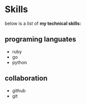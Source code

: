 # Skills

below is a _list_ of **my technical skills:**

## programing languates
- ruby
- go
- python

## collaboration
- github
- git
